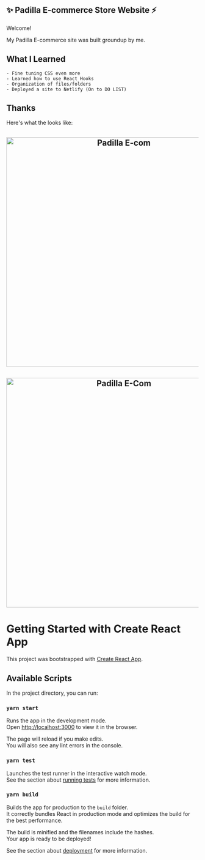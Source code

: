 
   ## ✨ Padilla E-commerce Store Website ⚡️

   Welcome!

My Padilla E-commerce site was built groundup by me.

<!-- ## What I Changed

  - Added external Link buttons to the top and bottom of the site
  - Added Nav buttons to quickly get to your desired section
  - Added a new section for skills and changed section order (this messed with the original formatting quite a bit)
  - Built a Contact Form and integrated email notifications through Netlify
  - Swapped project images for iframes with project demo videos on YouTube
  - Skills feature: I built a component that renders a different image of a burger depending on where on the burger the cursor
    hovers or clicks. The burger images were created in photoshop. I built one div with the burger nested inside, that has a
    sibling div (position: absolute, same height and width as the img) with 3 child divs each taking up about one third of that 
    div's height. Those three divs had event listeners that triggered state change in React, which rendered a new burger img
    and skills set. Each skills set had to be a different component to trigger the animation. My favorite part of the site. 😊
    🍔 -->
    
 ## What I Learned
  
    - Fine tuning CSS even more
    - Learned how to use React Hooks
    - Organization of files/folders
    - Deployed a site to Netlify (On to DO LIST)

## Thanks

 Here's what the looks like:
 <h2 align="center">
   <img src="https://media.giphy.com/media/NYvw0MCqtrYyriTWsj/giphy.gif" alt="Padilla E-com" width="600px" />
  <br>
</h2>
<h2 align="center">
   <img src="https://media.giphy.com/media/nVuZRmUcBn1Fc6KHm3/giphy.gif" alt="Padilla E-Com" width="600px" />
  <br>
</h2>

# Getting Started with Create React App

This project was bootstrapped with [Create React App](https://github.com/facebook/create-react-app).

## Available Scripts

In the project directory, you can run:

### `yarn start`

Runs the app in the development mode.\
Open [http://localhost:3000](http://localhost:3000) to view it in the browser.

The page will reload if you make edits.\
You will also see any lint errors in the console.

### `yarn test`

Launches the test runner in the interactive watch mode.\
See the section about [running tests](https://facebook.github.io/create-react-app/docs/running-tests) for more information.

### `yarn build`

Builds the app for production to the `build` folder.\
It correctly bundles React in production mode and optimizes the build for the best performance.

The build is minified and the filenames include the hashes.\
Your app is ready to be deployed!

See the section about [deployment](https://facebook.github.io/create-react-app/docs/deployment) for more information.
